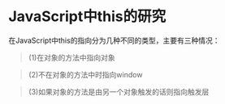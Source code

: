 # JavaScript中this的研究

在JavaScript中this的指向分为几种不同的类型，主要有三种情况：

> (1)在对象的方法中指向对象

> (2)不在对象的方法中时指向window

> (3)如果对象的方法是由另一个对象触发的话则指向触发层